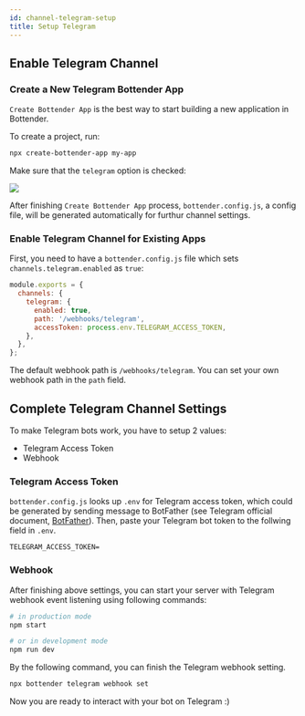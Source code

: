 ```yaml
---
id: channel-telegram-setup
title: Setup Telegram
---
```


## Enable Telegram Channel

### Create a New Telegram Bottender App

`Create Bottender App` is the best way to start building a new application in Bottender.

To create a project, run:

```sh
npx create-bottender-app my-app
```

Make sure that the `telegram` option is checked:

![](https://user-images.githubusercontent.com/3382565/67851226-f2b7f200-fb44-11e9-951d-c0050db88ed3.png)

After finishing `Create Bottender App` process, `bottender.config.js`, a config file, will be generated automatically for furthur channel settings.

### Enable Telegram Channel for Existing Apps

First, you need to have a `bottender.config.js` file which sets `channels.telegram.enabled` as `true`:

```js
module.exports = {
  channels: {
    telegram: {
      enabled: true,
      path: '/webhooks/telegram',
      accessToken: process.env.TELEGRAM_ACCESS_TOKEN,
    },
  },
};
```

The default webhook path is `/webhooks/telegram`. You can set your own webhook path in the `path` field.

## Complete Telegram Channel Settings

To make Telegram bots work, you have to setup 2 values:

- Telegram Access Token
- Webhook

### Telegram Access Token

`bottender.config.js` looks up `.env` for Telegram access token, which could be generated by sending message to BotFather (see Telegram official document, [BotFather](https://core.telegram.org/bots#6-botfather)). Then, paste your Telegram bot token to the follwing field in `.env`.

```
TELEGRAM_ACCESS_TOKEN=
```

### Webhook

After finishing above settings, you can start your server with Telegram webhook event listening using following commands:

```sh
# in production mode
npm start

# or in development mode
npm run dev
```

By the following command, you can finish the Telegram webhook setting.

```sh
npx bottender telegram webhook set
```

Now you are ready to interact with your bot on Telegram :)
